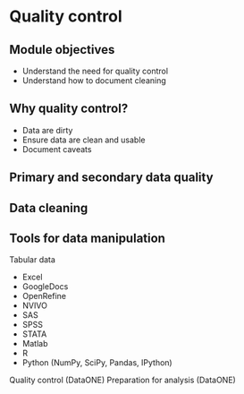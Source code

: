 # Quality control
## Module objectives
- Understand the need for quality control
- Understand how to document cleaning 

## Why quality control?
- Data are dirty
- Ensure data are clean and usable
- Document caveats

## Primary and secondary data quality



## Data cleaning
## Tools for data manipulation
Tabular data

- Excel
- GoogleDocs
- OpenRefine
- NVIVO
- SAS
- SPSS
- STATA
- Matlab
- R
- Python (NumPy, SciPy, Pandas, IPython)

Quality control (DataONE)
Preparation for analysis (DataONE)